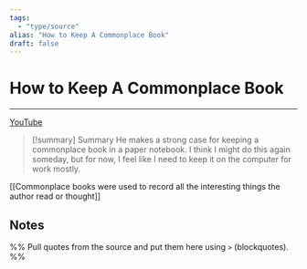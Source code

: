 ```yaml
---
tags:
  - "type/source"
alias: "How to Keep A Commonplace Book"
draft: false
---
```

# How to Keep A Commonplace Book

---

[YouTube](https://www.youtube.com/watch?v=NPqjgN-pNDw)

> [!summary] Summary
> He makes a strong case for keeping a commonplace book in a paper notebook. I think I might do this again someday, but for now, I feel like I need to keep it on the computer for work mostly.

[[Commonplace books were used to record all the interesting things the author read or thought]]

## Notes
%% Pull quotes from the source and put them here using `>` (blockquotes). %%
